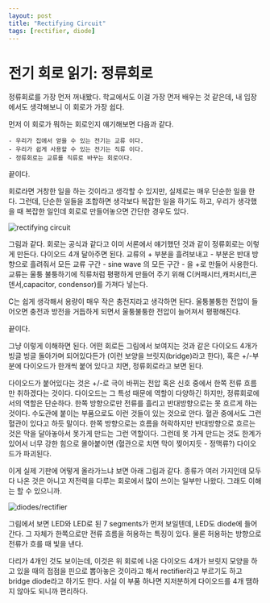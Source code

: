 ```yaml
---
layout: post
title: "Rectifying Circuit"
tags: [rectifier, diode]
---
```

# 전기 회로 읽기: 정류회로

정류회로를 가장 먼저 꺼내봤다. 학교에서도 이걸 가장 먼저 배우는 것 같은데, 내 입장에서도 생각해보니 이 회로가 가장 쉽다.

먼저 이 회로가 뭐하는 회로인지 얘기해보면 다음과 같다.

    - 우리가 집에서 얻을 수 있는 전기는 교류 이다.
    - 우리가 쉽게 사용할 수 있는 전기는 직류 이다.
    - 정류회로는 교류를 직류로 바꾸는 회로이다.

끝이다. 

회로라면 거창한 일을 하는 것이라고 생각할 수 있지만, 실제로는 매우 단순한 일을 한다. 그런데, 단순한 일들을 조합하면 생각보다 복잡한 일을 하기도 하고, 우리가 생각했을 때 복잡한 일인데 회로로 만들어놓으면 간단한 경우도 있다.

![rectifying circuit](rectifier.gif)

그림과 같다. 회로는 공식과 같다고 이미 서론에서 얘기했던 것과 같이 정류회로는 이렇게 만든다. 다이오드 4개 달아주면 된다. 교류의 + 부분을 흘려보내고 - 부분은 반대 방향으로 흘려줘서 모든 교류 구간 - sine wave 의 모든 구간 - 을 +로 만들어 사용한다. 교류는 울퉁 불퉁하기에 직류처럼 평평하게 만들어 주기 위해 C(커패시터,캐퍼시터,콘덴서,capacitor, condensor)를 가져다 넣는다. 

C는 쉽게 생각해서 용량이 매우 작은 충전지라고 생각하면 된다. 울퉁불퉁한 전압이 들어오면 충전과 방전을 거듭하게 되면서 울퉁불퉁한 전압이 늘어져서 평평해진다. 

끝이다. 

그냥 이렇게 이해하면 된다. 어떤 회로든 그림에서 보여지는 것과 같은 다이오드 4개가 빙글 빙글 돌아가며 되어있다든가 (이런 보양을 브릿지(bridge)라고 한다), 혹은 +/-부분에 다이오드가 한개씩 붙어 있다고 치면, 정류회로라고 보면 된다.

다이오드가 붙어있다는 것은 +/-로 극이 바뀌는 전압 혹은 신호 중에서 한쪽 전류 흐름만 취하겠다는 것이다. 다이오드는 그 특성 때문에 역할이 다양하긴 하지만, 정류회로에서의 역할은 단순하다. 한쪽 방향으로만 전류를 흘리고 반대방향으로는 못 흐르게 하는 것이다. 수도관에 붙이는 부품으로도 이런 것들이 있는 것으로 안다. 혈관 중에서도 그런 혈관이 있다고 하듯 말이다. 한쪽 방향으로는 흐름을 허락하지만 반대방향으로 흐르는 것은 막을 달아놓아서 못가게 만드는 그런 역할이다. 그런데 못 가게 만드는 것도 한계가 있어서 너무 강한 힘으로 몰아붙이면 (혈관으로 치면 막이 찢어지듯 - 정맥류?) 다이오드가 파괴된다.

이게 실제 기판에 어떻게 올라가느냐 보면 아래 그림과 같다. 종류가 여러 가지인데 모두 다 나온 것은 아니고 저전력을 다루는 회로에서 많이 쓰이는 일부만 나왔다. 그래도 이해는 할 수 있으니까.

![diodes/rectifier](diodes.jpg)

그림에서 보면 LED와 LED로 된 7 segments가 먼저 보일텐데, LED도 diode에 들어간다. 그 자체가 한쪽으로만 전류 흐름을 허용하는 특징이 있다. 물론 허용하는 방향으로 전류가 흐를 때 빛을 낸다. 

다리가 4개인 것도 보이는데, 이것은 위 회로에 나온 다이오드 4개가 브릿지 모양을 하고 있을 때의 접점을 핀으로 뽑아놓은 것이라고 해서 rectifier라고 부르기도 하고 bridge diode라고 하기도 한다. 사실 이 부품 하나면 지저분하게 다이오드를 4개 땜하지 않아도 되니까 편리하다. 

